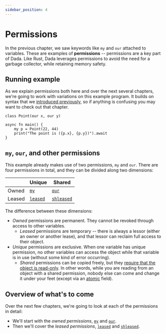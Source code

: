 ```yaml
---
sidebar_position: 4
---
```


# Permissions

In the previous chapter, we saw keywords like `my` and `our` attached to variables. These are examples of **permissions** -- permissions are a key part of Dada. Like Rust, Dada leverages permissions to avoid the need for a garbage collector, while retaining memory safety.

## Running example

As we explain permissions both here and over the next several chapters, we're going to work with variations on this example program. It builds on syntax that we [introduced previously](./class.md), so if anything is confusing you may want to check out that chapter.

```
class Point(our x, our y)

async fn main() {
    my p = Point(22, 44)
    print("The point is ({p.x}, {p.y})").await
}
```

## `my`, `our`, and other permissions

This example already makes use of two permissions, `my` and `our`. There are four permissions in total, and they can be divided along two dimensions:

|        | Unique     | Shared       |
| ------ | ---------- | ------------ |
| Owned  | [`my`]     | [`our`]      |
| Leased | [`leased`] | [`shleased`] |

The difference between these dimensions:

* *Owned* permissions are permanent. They cannot be revoked through access to other variables.
    * *Leased* permissions are temporary -- there is always a lessor (either an owner or another lease), and that lessor can reclaim full access to their object.
* *Unique* permissions are exclusive. When one variable has unique permission, no other variables can access the object while that variable is in use (without some kind of error occurring).
    * *Shared* permissions can be copied freely, but they [require that the object is read-only](./sharing_xor_mutation.md). In other words, while you are reading from an object with a shared permission, nobody else can come and change it under your feet (except via an [atomic](./atomic.md) field).

## Overview of what's to come

Over the next few chapters, we're going to look at each of the permissions in detail:

* We'll start with the *owned permissions*, [`my`] and [`our`].
* Then we'll cover the *leased permissions*, [`leased`] and [`shleased`].

[`my`]: ./my
[`our`]: ./our
[`leased`]: ./lease
[`shleased`]: ./shlease
